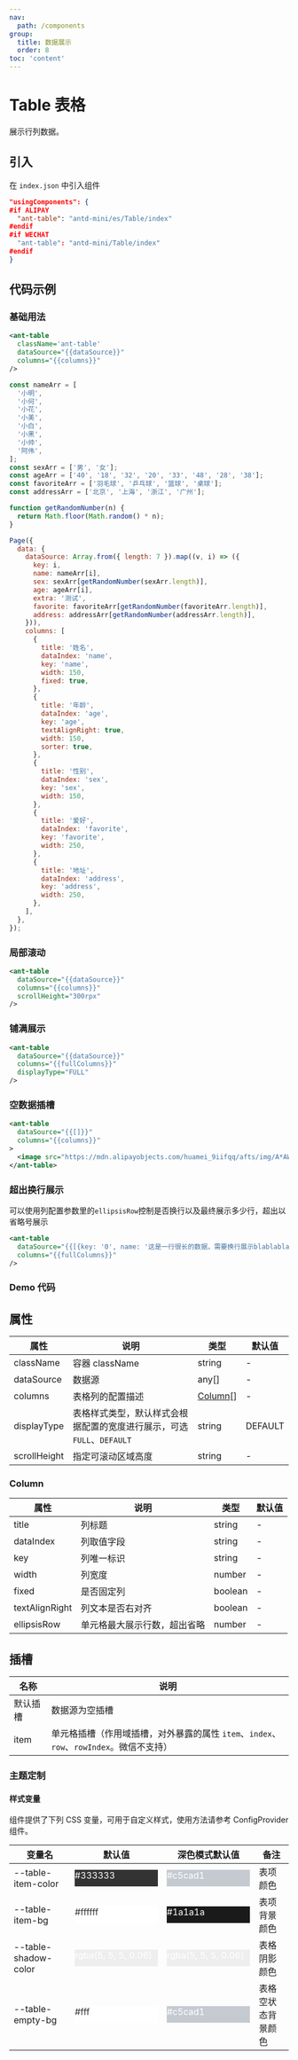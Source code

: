 ```yaml
---
nav:
  path: /components
group:
  title: 数据展示
  order: 8
toc: 'content'
---
```


# Table 表格

展示行列数据。

## 引入

在 `index.json` 中引入组件

```json
"usingComponents": {
#if ALIPAY
  "ant-table": "antd-mini/es/Table/index"
#endif
#if WECHAT
  "ant-table": "antd-mini/Table/index"
#endif
}
```

## 代码示例

### 基础用法

```xml
<ant-table
  className='ant-table'
  dataSource="{{dataSource}}"
  columns="{{columns}}"
/>
```

```js
const nameArr = [
  '小明',
  '小何',
  '小花',
  '小美',
  '小白',
  '小黑',
  '小帅',
  '阿伟',
];
const sexArr = ['男', '女'];
const ageArr = ['40', '18', '32', '20', '33', '48', '28', '38'];
const favoriteArr = ['羽毛球', '乒乓球', '篮球', '桌球'];
const addressArr = ['北京', '上海', '浙江', '广州'];

function getRandomNumber(n) {
  return Math.floor(Math.random() * n);
}

Page({
  data: {
    dataSource: Array.from({ length: 7 }).map((v, i) => ({
      key: i,
      name: nameArr[i],
      sex: sexArr[getRandomNumber(sexArr.length)],
      age: ageArr[i],
      extra: '测试',
      favorite: favoriteArr[getRandomNumber(favoriteArr.length)],
      address: addressArr[getRandomNumber(addressArr.length)],
    })),
    columns: [
      {
        title: '姓名',
        dataIndex: 'name',
        key: 'name',
        width: 150,
        fixed: true,
      },
      {
        title: '年龄',
        dataIndex: 'age',
        key: 'age',
        textAlignRight: true,
        width: 150,
        sorter: true,
      },
      {
        title: '性别',
        dataIndex: 'sex',
        key: 'sex',
        width: 150,
      },
      {
        title: '爱好',
        dataIndex: 'favorite',
        key: 'favorite',
        width: 250,
      },
      {
        title: '地址',
        dataIndex: 'address',
        key: 'address',
        width: 250,
      },
    ],
  },
});
```

### 局部滚动

```xml
<ant-table
  dataSource="{{dataSource}}"
  columns="{{columns}}"
  scrollHeight="300rpx"
/>
```

### 铺满展示

```xml
<ant-table
  dataSource="{{dataSource}}"
  columns="{{fullColumns}}"
  displayType="FULL"
/>
```

### 空数据插槽

```xml
<ant-table
  dataSource="{{[]}}"
  columns="{{columns}}"
>
  <image src="https://mdn.alipayobjects.com/huamei_9iifqq/afts/img/A*AWeXQYuIODwAAAAAAAAAAAAADjWYAQ/original" />
</ant-table>
```

### 超出换行展示
可以使用列配置参数里的```ellipsisRow```控制是否换行以及最终展示多少行，超出以省略号展示

```xml
<ant-table 
  dataSource="{{[{key: '0', name: '这是一行很长的数据，需要换行展示blablablabla', age: 18, sex: '男', address: '成都'}]}}" 
  columns="{{fullColumns}}"
/>
```

### Demo 代码

<code src="../../demo/pages/Table/index"></code>

## 属性

| 属性         | 说明                                                                   | 类型                | 默认值  |
| ------------ | ---------------------------------------------------------------------- | ------------------- | ------- |
| className    | 容器 className                                                         | string              | -       |
| dataSource   | 数据源                                                                 | any[]               | -       |
| columns      | 表格列的配置描述                                                       | [Column](#column)[] | -       |
| displayType  | 表格样式类型，默认样式会根据配置的宽度进行展示，可选 `FULL`、`DEFAULT` | string              | DEFAULT |
| scrollHeight | 指定可滚动区域高度                                                     | string              | -       |

### Column

| 属性           | 说明                         | 类型    | 默认值 |
| -------------- | ---------------------------- | ------- | ------ |
| title          | 列标题                       | string  | -      |
| dataIndex      | 列取值字段                   | string  | -      |
| key            | 列唯一标识                   | string  | -      |
| width          | 列宽度                       | number  | -      |
| fixed          | 是否固定列                   | boolean | -      |
| textAlignRight | 列文本是否右对齐             | boolean | -      |
| ellipsisRow    | 单元格最大展示行数，超出省略 | number  | -      |


## 插槽

| 名称     | 说明                                                                                    |
| -------- | --------------------------------------------------------------------------------------- |
| 默认插槽 | 数据源为空插槽                                                                          |
| item     | 单元格插槽（作用域插槽，对外暴露的属性 `item`、`index`、`row`、`rowIndex`。微信不支持） |

### 主题定制

#### 样式变量

组件提供了下列 CSS 变量，可用于自定义样式，使用方法请参考 ConfigProvider 组件。

| 变量名               | 默认值                                                                                                                    | 深色模式默认值                                                                                                            | 备注               |
| -------------------- | ------------------------------------------------------------------------------------------------------------------------- | ------------------------------------------------------------------------------------------------------------------------- | ------------------ |
| --table-item-color   | <div style="width: 150px; height: 30px; background-color: #333333; color: #ffffff;">#333333</div>                         | <div style="width: 150px; height: 30px; background-color: #c5cad1; color: #ffffff;">#c5cad1</div>                         | 表项颜色           |
| --table-item-bg      | <div style="width: 150px; height: 30px; background-color: #ffffff; color: #333333;">#ffffff</div>                         | <div style="width: 150px; height: 30px; background-color: #1a1a1a; color: #ffffff;">#1a1a1a</div>                         | 表项背景颜色       |
| --table-shadow-color | <div style="width: 150px; height: 30px; background-color: rgba(5, 5, 5, 0.06); color: #ffffff;">rgba(5, 5, 5, 0.06)</div> | <div style="width: 150px; height: 30px; background-color: rgba(5, 5, 5, 0.06); color: #ffffff;">rgba(5, 5, 5, 0.06)</div> | 表格阴影颜色       |
| --table-empty-bg     | <div style="width: 150px; height: 30px; background-color: #fff; color: #333333;">#fff</div>                               | <div style="width: 150px; height: 30px; background-color: #c5cad1; color: #ffffff;">#c5cad1</div>                         | 表格空状态背景颜色 |
